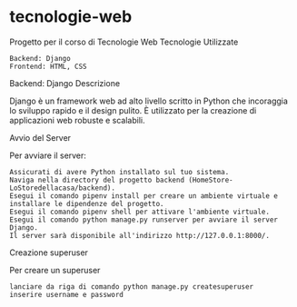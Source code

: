 # tecnologie-web
Progetto per il corso di Tecnologie Web
Tecnologie Utilizzate

    Backend: Django
    Frontend: HTML, CSS

Backend: Django
Descrizione

Django è un framework web ad alto livello scritto in Python che incoraggia lo sviluppo rapido e il design pulito. È utilizzato per la creazione di applicazioni web robuste e scalabili.

Avvio del Server

Per avviare il server:

    Assicurati di avere Python installato sul tuo sistema.
    Naviga nella directory del progetto backend (HomeStore-LoStoredellacasa/backend).
    Esegui il comando pipenv install per creare un ambiente virtuale e installare le dipendenze del progetto.
    Esegui il comando pipenv shell per attivare l'ambiente virtuale.
    Esegui il comando python manage.py runserver per avviare il server Django.
    Il server sarà disponibile all'indirizzo http://127.0.0.1:8000/.

Creazione superuser

Per creare un superuser

    lanciare da riga di comando python manage.py createsuperuser
    inserire username e password


